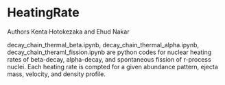 # HeatingRate
Authors
Kenta Hotokezaka and Ehud Nakar

decay_chain_thermal_beta.ipynb, decay_chain_thermal_alpha.ipynb, decay_chain_theraml_fission.ipynb are python codes for nuclear heating rates of beta-decay, alpha-decay, and spontaneous fission of r-process nuclei. Each heating rate is compted for a given abundance pattern, ejecta mass, velocity, and density profile.
